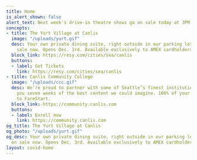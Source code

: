 ```yaml
---
title: Home
is_alert_shown: false
alert_text: Next week's drive-in theatre shows go on sale today at 3PM!
concepts:
- title: The Yurt Village at Canlis
  image: "/uploads/yurt.gif"
  desc: Your own private dining suite, right outside in our parking lot. Tickets on
    sale now. Opens Dec. 3rd. Available exclusively to AMEX cardholders.
  block_link: https://resy.com/cities/sea/canlis
  buttons:
  - label: Get Tickets
    link: https://resy.com/cities/sea/canlis
- title: Canlis Community College
  image: "/uploads/ccc.gif"
  desc: We’re proud to partner with some of Seattle’s finest institutions to bring
    you seven weeks of the best content we could imagine. 100% of your tuition goes
    to FareStart.
  block_link: https://community.canlis.com
  buttons:
  - label: Enroll now
    link: https://community.canlis.com
og_title: The Yurt Village at Canlis
og_photo: "/uploads/yurt.gif"
og_desc: Your own private dining suite, right outside in our parking lot. Tickets
  on sale now. Opens Dec. 3rd. Available exclusively to AMEX cardholders.
layout: covid-home
---
```


